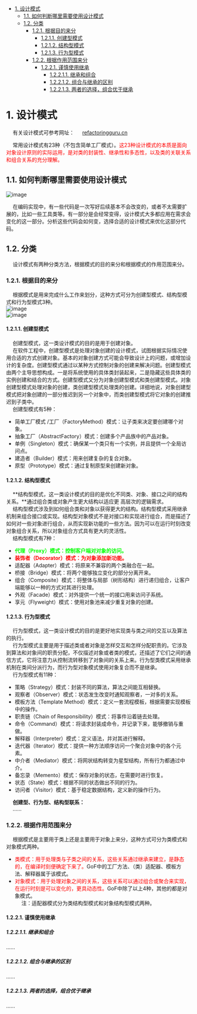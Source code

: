 
<!-- TOC -->

- [1. 设计模式](#1-设计模式)
    - [1.1. 如何判断哪里需要使用设计模式](#11-如何判断哪里需要使用设计模式)
    - [1.2. 分类](#12-分类)
        - [1.2.1. 根据目的来分](#121-根据目的来分)
            - [1.2.1.1. 创建型模式](#1211-创建型模式)
            - [1.2.1.2. 结构型模式](#1212-结构型模式)
            - [1.2.1.3. 行为型模式](#1213-行为型模式)
        - [1.2.2. 根据作用范围来分](#122-根据作用范围来分)
            - [1.2.2.1. 谨慎使用继承](#1221-谨慎使用继承)
                - [1.2.2.1.1. 继承和组合](#12211-继承和组合)
                - [1.2.2.1.2. 组合与继承的区别](#12212-组合与继承的区别)
                - [1.2.2.1.3. 两者的选择，组合优于继承](#12213-两者的选择组合优于继承)

<!-- /TOC -->

<!-- 
23种经典设计模式的原理、背后的思想、应用场景 
https://mp.weixin.qq.com/s/DtSb16qCnLWSJ4z4Wj8G_Q
-->

# 1. 设计模式
<!-- 
 模板模式：一种体现多态的设计模式
https://mp.weixin.qq.com/s/EnkvEIVTLzOcuVd8s8fJTQ
建造者模式 
https://mp.weixin.qq.com/s/Taja_UD0r0l2BP-mFbwU_Q
-->
&emsp; 有关设计模式可参考网址：
&emsp; [refactoringguru.cn](https://refactoringguru.cn/design-patterns/catalog)  

&emsp; 常用设计模式有23种（不包含简单工厂模式）。<font color = "red">这23种设计模式的本质是面向对象设计原则的实际运用，是对类的封装性、继承性和多态性，以及类的关联关系和组合关系的充分理解。</font>  

## 1.1. 如何判断哪里需要使用设计模式  
![image](https://gitee.com/wt1814/pic-host/raw/master/images/java/design/design-1.png)  

&emsp; 在编码实现中，有一些代码是一次写好后续基本不会改变的，或者不太需要扩展的，比如一些工具类等。有一部分是会经常变得，设计模式大多都应用在需求会变化的这一部分。分析这些代码会如何变，选择合适的设计模式来优化这部分代码。  

## 1.2. 分类  
&emsp; 设计模式有两种分类方法，根据模式的目的来分和根据模式的作用范围来分。  

### 1.2.1. 根据目的来分  
&emsp; 根据模式是用来完成什么工作来划分，这种方式可分为创建型模式、结构型模式和行为型模式3种。  
![image](https://gitee.com/wt1814/pic-host/raw/master/images/java/design/design-2.png)  
![image](https://gitee.com/wt1814/pic-host/raw/master/images/java/design/design-18.png)  

#### 1.2.1.1. 创建型模式
&emsp; 创建型模式，这一类设计模式的目的是用于创建对象。  
&emsp; 在软件工程中，创建型模式是处理对象创建的设计模式，试图根据实际情况使用合适的方式创建对象。基本的对象创建方式可能会导致设计上的问题，或增加设计的复杂度。创建型模式通过以某种方式控制对象的创建来解决问题。创建型模式由两个主导思想构成。一是将系统使用的具体类封装起来，二是隐藏这些具体类的实例创建和结合的方式。创建型模式又分为对象创建型模式和类创建型模式。对象创建型模式处理对象的创建，类创建型模式处理类的创建。详细地说，对象创建型模式把对象创建的一部分推迟到另一个对象中，而类创建型模式将它对象的创建推迟到子类中。    
&emsp; 创建型模式有5种：  

* 简单工厂模式 /工厂（FactoryMethod）模式：让子类来决定要创建哪个对象。  
* 抽象工厂（AbstractFactory）模式：创建多个产品族中的产品对象。  
* 单例（Singleton）模式：确保某一个类只有一个实例，并且提供一个全局访问点。  
* 建造者（Builder）模式：用来创建复杂的复合对象。  
* 原型（Prototype）模式：通过复制原型来创建新对象。  

#### 1.2.1.2. 结构型模式
&emsp; **结构型模式，这一类设计模式的目的是优化不同类、对象、接口之间的结构关系。**通过组合类或对象产生更大结构以适应更 高层次的逻辑需求。   
&emsp; 结构型模式涉及到如何组合类和对象以获得更大的结构。结构型模式采用继承机制来组合接口或实现。结构型对象模式不是对接口和实现进行组合，而是描述了如何对一些对象进行组合，从而实现新功能的一些方法。因为可以在运行时刻改变对象组合关系，所以对象组合方式具有更大的灵活性。  
&emsp; 结构型模式有7种：   

* **<font color = "lime">代理（Proxy）模式：控制客户端对对象的访问。</font>** 
* **<font color = "red">装饰者（Decorator）模式：为对象添加新功能。</font>** 
* 适配器（Adapter）模式：将原来不兼容的两个类融合在一起。  
* 桥接（Bridge）模式：将两个能够独立变化的部分分离开来。  
* 组合（Composite）模式：将整体与局部（树形结构）进行递归组合，让客户端能够以一种的方式对其进行处理。  
* 外观（Facade）模式：对外提供一个统一的接口用来访问子系统。  
* 享元（Flyweight）模式：使用对象池来减少重复对象的创建。  

#### 1.2.1.3. 行为型模式
&emsp; 行为型模式，这一类设计模式的目的是更好地实现类与类之间的交互以及算法的执行。  
&emsp; 行为型模式主要是用于描述类或者对象是怎样交互和怎样分配职责的。它涉及到算法和对象间的职责分配，不仅描述对象或者类的模式，还描述了它们之间的通信方式，它将注意力从控制流转移到了对象间的关系上来。行为型类模式采用继承机制在类间分派行为，而行为型对象模式使用对象复合而不是继承。  
&emsp; 行为型模式有11种：  

* 策略（Strategy）模式：封装不同的算法，算法之间能互相替换。  
* 观察者（Observer）模式：状态发生改变时通知观察者，一对多的关系。  
* 模板方法（Template Method）模式：定义一套流程模板，根据需要实现模板中的操作。  
* 职责链（Chain of Responsibility）模式：将事件沿着链去处理。  
* 命令（Command）模式：将请求封装成命令，并记录下来，能够撤销与重做。  
* 解释器（Interpreter）模式：定义语法，并对其进行解释。  
* 迭代器（Iterator）模式：提供一种方法顺序访问一个聚合对象中的各个元素。  
* 中介者（Mediator）模式：将网状结构转变为星型结构，所有行为都通过中介。  
* 备忘录（Memento）模式：保存对象的状态，在需要时进行恢复。  
* 状态（State）模式：根据不同的状态做出不同的行为。  
* 访问者（Visitor）模式：基于稳定数据结构，定义新的操作行为。  

<!-- 
* 创建型模式，共5种：  
&emsp; 创建型模式的主要关注点是“怎样创建对象？”，它的主要特点是“将对象的创建与使用分离”。这样可以降低系统的耦合度，使用者不需要关注对象的创建细节，对象的创建由相关的工厂来完成。  
* 结构型模式：  
&emsp; 结构型模式描述如何将类或对象按某种布局组成更大的结构。  
* 行为型模式：  
&emsp; 行为型模式用于描述程序在运行时复杂的流程控制，即描述多个类或对象之间怎样相互协作共同完成单个对象都无法单独完成的任务，它涉及算法与对象间职责的分配。关注对象之间的通信。  
-->

&emsp; **创建型、行为型、结构型联系：**  
&emsp; ......

### 1.2.2. 根据作用范围来分  
&emsp; 根据模式是主要用于类上还是主要用于对象上来分，这种方式可分为类模式和对象模式两种。  

* <font color = "red">类模式：用于处理类与子类之间的关系，这些关系通过继承来建立，是静态的，在编译时刻便确定下来了。</font>GoF中的工厂方法、（类）适配器、模板方法、解释器属于该模式。  
* <font color = "red">对象模式：用于处理对象之间的关系，这些关系可以通过组合或聚合来实现，在运行时刻是可以变化的，更具动态性。</font>GoF中除了以上4种，其他的都是对象模式。  
&emsp; 注：适配器模式分为类结构型模式和对象结构型模式两种。  


#### 1.2.2.1. 谨慎使用继承
<!-- 
https://mp.weixin.qq.com/s/KksIdVFsh2mr3kZvrNQHgg
-->

##### 1.2.2.1.1. 继承和组合
......

##### 1.2.2.1.2. 组合与继承的区别 
......

##### 1.2.2.1.3. 两者的选择，组合优于继承  
......














